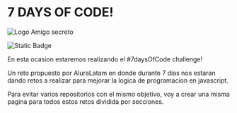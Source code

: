 <h1>7 DAYS OF CODE!</h1>

![Logo Amigo secreto](https://pasteboard.co/ap61VMlFHQHA.png)

![Static Badge](https://img.shields.io/badge/Status-InProgress-yellow)

En esta ocasion estaremos realizando el #7daysOfCode challenge! 

Un reto propuesto por AluraLatam en donde durante 7 dias nos estaran dando retos a realizar para mejorar la logica de programacion en javascript.

Para evitar varios repositorios con el mismo objetivo, voy a crear una misma pagina para todos estos retos dividida por secciones.